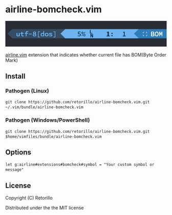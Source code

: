 # airline-bomcheck.vim

![preview](preview.jpg)

[airline.vim](https://github.com/bling/vim-airline) extension that
indicates whether current file has BOM(Byte Order Mark)

## Install

### Pathogen (Linux)

```vimL
git clone https://github.com/retorillo/airline-bomcheck.vim.git ~/.vim/bundle/airline-bomcheck.vim
```

### Pathogen (Windows/PowerShell)

```vimL
git clone https://github.com/retorillo/airline-bomcheck.vim.git $home/vimfiles/bundle/airline-bomcheck.vim
```

## Options

```vimL
let g:airline#extensions#bomcheck#symbol = "Your custom symbol or message"
```

## License

Copyright (C) Retorillo

Distributed under the the MIT license
